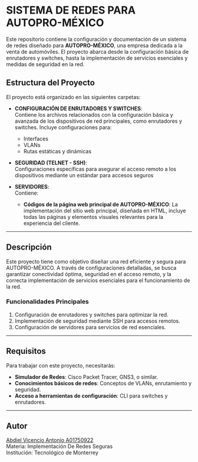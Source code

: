 # SISTEMA DE REDES PARA AUTOPRO-MÉXICO

Este repositorio contiene la configuración y documentación de un sistema de redes diseñado para **AUTOPRO-MÉXICO**, una empresa dedicada a la venta de automóviles. El proyecto abarca desde la configuración básica de enrutadores y switches, hasta la implementación de servicios esenciales y medidas de seguridad en la red.

## Estructura del Proyecto

El proyecto está organizado en las siguientes carpetas:

- **CONFIGURACIÓN DE ENRUTADORES Y SWITCHES**:  
  Contiene los archivos relacionados con la configuración básica y avanzada de los dispositivos de red principales, como enrutadores y switches. Incluye configuraciones para:
  - Interfaces
  - VLANs
  - Rutas estáticas y dinámicas

- **SEGURIDAD (TELNET - SSH)**:  
  Configuraciones específicas para asegurar el acceso remoto a los dispositivos mediante un estándar para accesos seguros

- **SERVIDORES**:  
  Contiene:
    - **Códigos de la página web principal de AUTOPRO-MÉXICO**: La implementación del sitio web principal, diseñada en HTML, incluye todas las páginas y elementos visuales relevantes para la experiencia del cliente.

--- 
## Descripción

Este proyecto tiene como objetivo diseñar una red eficiente y segura para AUTOPRO-MÉXICO. A través de configuraciones detalladas, se busca garantizar conectividad óptima, seguridad en el acceso remoto, y la correcta implementación de servicios esenciales para el funcionamiento de la red.

### Funcionalidades Principales
1. Configuración de enrutadores y switches para optimizar la red.
2. Implementación de seguridad mediante SSH para accesos remotos.
3. Configuración de servidores para servicios de red esenciales.

---

## Requisitos

Para trabajar con este proyecto, necesitarás:

- **Simulador de Redes**: Cisco Packet Tracer, GNS3, o similar.
- **Conocimientos básicos de redes**: Conceptos de VLANs, enrutamiento y seguridad.
- **Acceso a herramientas de configuración**: CLI para switches y enrutadores.

---

## Autor

[Abdiel Vicencio Antonio A01750922](https://github.com/Pezcadoo31)    
Materia: Implementación De Redes Seguras      
Institución: Tecnológico de Monterrey


